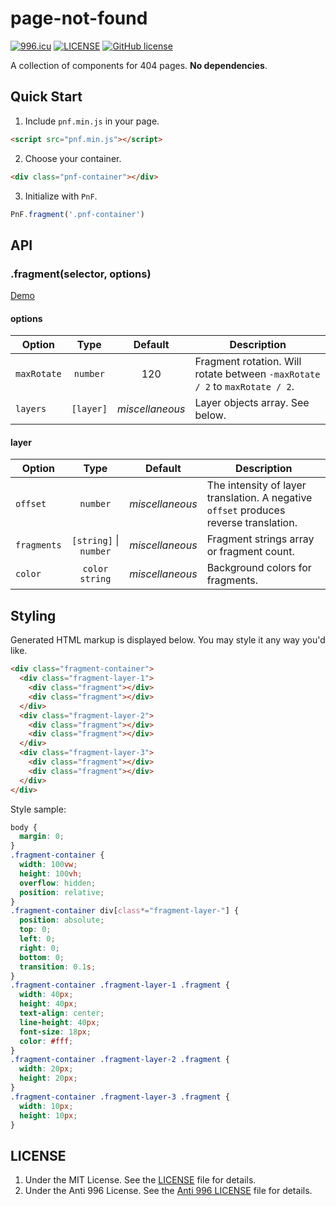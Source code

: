 # page-not-found

[![996.icu](https://img.shields.io/badge/link-996.icu-red.svg)](https://996.icu)
[![LICENSE](https://img.shields.io/badge/license-Anti%20996-blue.svg)](https://github.com/996icu/996.ICU/blob/master/LICENSE)
[![GitHub license](https://img.shields.io/badge/license-MIT-blue.svg)](https://github.com/luhaopeng/page-not-found/blob/master/LICENSE)

A collection of components for 404 pages. **No dependencies**.

## Quick Start

1. Include `pnf.min.js` in your page.

```html
<script src="pnf.min.js"></script>
```

2. Choose your container.

```html
<div class="pnf-container"></div>
```

3. Initialize with `PnF`.
```javascript
PnF.fragment('.pnf-container')
```

## API

### .fragment(selector, options)

[Demo](https://luhaopeng.github.io/page-not-found/example/fragment.html)

#### options

Option | Type | Default | Description
-------|:----:|:-------:|---
`maxRotate` | `number` | 120 | Fragment rotation. Will rotate between `-maxRotate / 2` to `maxRotate / 2`.
`layers` | `[layer]` | _miscellaneous_ | Layer objects array. See below.

#### layer

Option | Type | Default | Description
-------|:----:|:-------:|---
`offset` | `number` | _miscellaneous_ | The intensity of layer translation. A negative `offset` produces reverse translation.
`fragments` | `[string]` \| `number` | _miscellaneous_ | Fragment strings array or fragment count.
`color` | `color string` | _miscellaneous_ | Background colors for fragments.

## Styling

Generated HTML markup is displayed below. You may style it any way you'd like.

```html
<div class="fragment-container">
  <div class="fragment-layer-1">
    <div class="fragment"></div>
    <div class="fragment"></div>
  </div>
  <div class="fragment-layer-2">
    <div class="fragment"></div>
    <div class="fragment"></div>
  </div>
  <div class="fragment-layer-3">
    <div class="fragment"></div>
    <div class="fragment"></div>
  </div>
</div>
```

Style sample:

```css
body {
  margin: 0;
}
.fragment-container {
  width: 100vw;
  height: 100vh;
  overflow: hidden;
  position: relative;
}
.fragment-container div[class*="fragment-layer-"] {
  position: absolute;
  top: 0;
  left: 0;
  right: 0;
  bottom: 0;
  transition: 0.1s;
}
.fragment-container .fragment-layer-1 .fragment {
  width: 40px;
  height: 40px;
  text-align: center;
  line-height: 40px;
  font-size: 18px;
  color: #fff;
}
.fragment-container .fragment-layer-2 .fragment {
  width: 20px;
  height: 20px;
}
.fragment-container .fragment-layer-3 .fragment {
  width: 10px;
  height: 10px;
}
```

## LICENSE

1. Under the MIT License. See the [LICENSE](https://github.com/luhaopeng/page-not-found/blob/master/LICENSE) file for details.
2. Under the Anti 996 License. See the [Anti 996 LICENSE](https://github.com/luhaopeng/page-not-found/blob/master/LICENSE.NPL) file for details.
